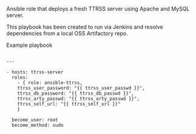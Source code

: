 Ansible role that deploys a fresh TTRSS server using Apache and MySQL server.

This playbook has been created to run via Jenkins and resolve dependencies from a local OSS Artifactory repo.

Example playbook

```

---

- hosts: ttrss-server
  roles:
    - { role: ansible-ttrss, 
    ttrss_user_password: "{{ ttrss_user_passwd }}",
    ttrss_db_password: "{{ ttrss_db_passwd }}",
    ttrss_arty_passwd: "{{ ttrss_arty_passwd }}",
    ttrss_self_url: "{{ ttrss_self_url }}"
    }
    
  become_user: root  
  become_method: sudo
  
```

